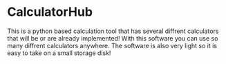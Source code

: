 # CalculatorHub
This is a python based calculation tool that has several diffrent calculators that will be or are already implemented!
With this software you can use so many diffrent calculators anywhere. The software is also very light so it is easy to take on a small storage disk!
